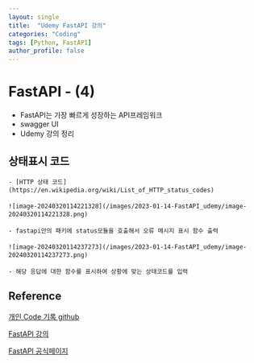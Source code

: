 ```yaml
---
layout: single
title:  "Udemy FastAPI 강의"
categories: "Coding"
tags: [Python, FastAPI]
author_profile: false
---
```


# FastAPI - (4)
   - FastAPI는 가장 빠르게 성장하는 API프레임워크
   - swagger UI
   - Udemy 강의 정리

## 상태표시 코드
    - [HTTP 상태 코드](https://en.wikipedia.org/wiki/List_of_HTTP_status_codes)
    
    ![image-20240320114221328](/images/2023-01-14-FastAPI_udemy/image-20240320114221328.png)
    
    - fastapi안의 패키에 status모듈을 호출해서 오류 메시지 표시 함수 출력
    
    ![image-20240320114237273](/images/2023-01-14-FastAPI_udemy/image-20240320114237273.png)
    
    - 해당 응답에 대한 함수를 표시하여 상황에 맞는 상태코드를 입력

## Reference
[개인 Code 기록 github](https://github.com/chusonghyeon/FastAPI_Project)

[FastAPI 강의](https://www.udemy.com/course/completefastapi/?couponCode=KEEPLEARNING)

[FastAPI 공식페이지](https://fastapi.tiangolo.com/ko/)